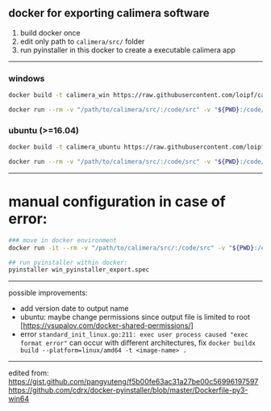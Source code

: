 ## docker for exporting calimera software

1. build docker once
2. edit only path to `calimera/src/` folder
3. run pyinstaller in this docker to create a executable calimera app


---

### windows
```sh
docker build -t calimera_win https://raw.githubusercontent.com/loipf/calimera_docker_export/main/win/Dockerfile

docker run --rm -v "/path/to/calimera/src/:/code/src" -v "${PWD}:/code/dist/" calimera_win
```



### ubuntu (>=16.04)
```sh
docker build -t calimera_ubuntu https://raw.githubusercontent.com/loipf/calimera_docker_export/main/linux/Dockerfile

docker run --rm -v "/path/to/calimera/src/:/code/src" -v "${PWD}:/code/dist/" calimera_ubuntu
```

---

# manual configuration in case of error:
```sh
### move in docker environment
docker run -it --rm -v "/path/to/calimera/src/:/code/src" -v "${PWD}:/code/dist/" --entrypoint /bin/bash calimera_win

## run pyinstaller within docker:
pyinstaller win_pyinstaller_export.spec
```




---
possible improvements:

- add version date to output name
- ubuntu: maybe change permissions since output file is limited to root [https://vsupalov.com/docker-shared-permissions/]
- error `standard_init_linux.go:211: exec user process caused "exec format error"` can occur with different architectures, fix
`docker buildx build --platform=linux/amd64 -t <image-name> .`



---
edited from:
https://gist.github.com/pangyuteng/f5b00fe63ac31a27be00c56996197597
https://github.com/cdrx/docker-pyinstaller/blob/master/Dockerfile-py3-win64


